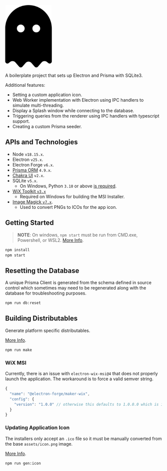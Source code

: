 <img src="./src/renderer/assets/icon.png" alt="Electron Forge Prisma" width="150" height="auto" />

A boilerplate project that sets up Electron and Prisma with SQLite3.

Additional features:

- Setting a custom application icon.
- Web Worker implementation with Electron using IPC handlers to simulate multi-threading.
- Display a Splash window while connecting to the database.
- Triggering queries from the renderer using IPC handlers with typescript support.
- Creating a custom Prisma seeder.

## APIs and Technologies

- Node `v18.15.x`.
- Electron `v25.x`.
- Electron Forge `v6.x`.
- [Prisma ORM](https://www.prisma.io/) `4.9.x`.
- [Chakra UI](https://chakra-ui.com/) `v2.x`.
- SQLite `v5.x`.
  - On Windows, Python `3.10` or above [is required](https://github.com/nodejs/node-gyp#on-windows).
- [WiX Toolkit `v3.x`](https://wixtoolset.org/)
  - Required on Windows for building the MSI Installer.
- [Image Magick `v7.x`](https://imagemagick.org/).
  - Used to convert PNGs to ICOs for the app icon.

## Getting Started

> **NOTE**: On windows, `npm start` must be run from CMD.exe, Powershell, or WSL2. [More Info](https://www.electronforge.io/templates/typescript-+-webpack-template).

```bash
npm install
npm start
```

## Resetting the Database

A unique Prisma Client is generated from the schema defined in source control which sometimes may need to be regenerated along with the database for troubleshooting purposes.

```bash
npm run db:reset
```

## Building Distributables

Generate platform specific distributables.

[More Info](https://www.electronforge.io/config/makers).

```bash
npm run make
```

### WiX MSI

Currently, there is an issue with `electron-wix-msi@4` that does not properly launch the application. The workaround is to force a valid semver string.

```js
{
  "name": "@electron-forge/maker-wix",
  "config": {
    "version": "1.0.0" // otherwise this defaults to 1.0.0.0 which is invalid
  }
}
```

### Updating Application Icon

The installers only accept an `.ico` file so it must be manually converted from the base `assets/icon.png` image.

[More Info](https://www.electronforge.io/guides/create-and-add-icons#configuring-installer-icons).

```bash
npm run gen:icon
```
